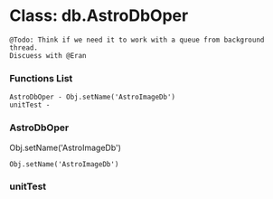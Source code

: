 # Class: db.AstroDbOper



    
    @Todo: Think if we need it to work with a queue from background thread.  
    Discuess with @Eran  
      
      
      
      

### Functions List

    AstroDbOper - Obj.setName('AstroImageDb')
    unitTest - 

### AstroDbOper

Obj.setName('AstroImageDb')


    
    Obj.setName('AstroImageDb')  
      


### unitTest




    



